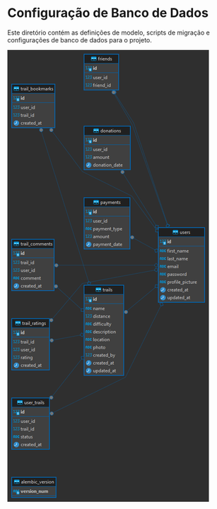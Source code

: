 # Configuração de Banco de Dados

Este diretório contém as definições de modelo, scripts de migração e configurações de banco de dados para o projeto.

![Diagrama de Configuração de Banco de Dados](database/resources/diagrams.png)
